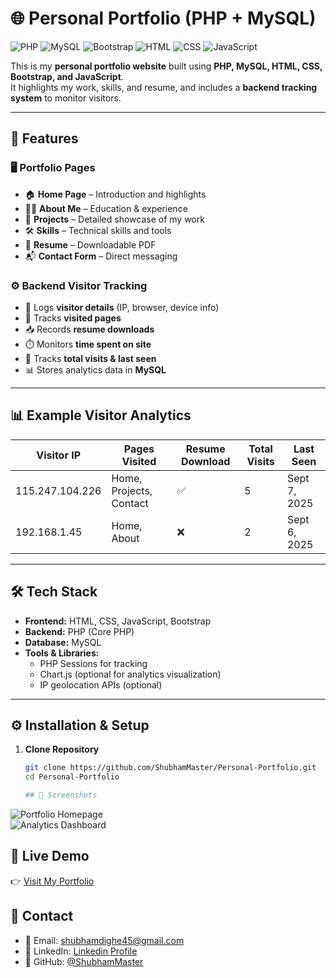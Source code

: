 # 🌐 Personal Portfolio (PHP + MySQL)

![PHP](https://img.shields.io/badge/PHP-777BB4?style=for-the-badge&logo=php&logoColor=white)
![MySQL](https://img.shields.io/badge/MySQL-005C84?style=for-the-badge&logo=mysql&logoColor=white)
![Bootstrap](https://img.shields.io/badge/Bootstrap-563D7C?style=for-the-badge&logo=bootstrap&logoColor=white)
![HTML](https://img.shields.io/badge/HTML-E34F26?style=for-the-badge&logo=html5&logoColor=white)
![CSS](https://img.shields.io/badge/CSS-1572B6?style=for-the-badge&logo=css3&logoColor=white)
![JavaScript](https://img.shields.io/badge/JavaScript-F7DF1E?style=for-the-badge&logo=javascript&logoColor=black)

This is my **personal portfolio website** built using **PHP, MySQL, HTML, CSS, Bootstrap, and JavaScript**.  
It highlights my work, skills, and resume, and includes a **backend tracking system** to monitor visitors.

---

## 🚀 Features

### 🖥️ Portfolio Pages
- 🏠 **Home Page** – Introduction and highlights  
- 👨‍💻 **About Me** – Education & experience  
- 📂 **Projects** – Detailed showcase of my work  
- 🛠️ **Skills** – Technical skills and tools  
- 📄 **Resume** – Downloadable PDF  
- 📬 **Contact Form** – Direct messaging  

### ⚙️ Backend Visitor Tracking
- 🔎 Logs **visitor details** (IP, browser, device info)  
- 📑 Tracks **visited pages**  
- 📥 Records **resume downloads**  
- ⏱️ Monitors **time spent on site**  
- 🔄 Tracks **total visits & last seen**  
- 📊 Stores analytics data in **MySQL**  

---

## 📊 Example Visitor Analytics

| Visitor IP       | Pages Visited         | Resume Download | Total Visits | Last Seen       |
|------------------|----------------------|-----------------|--------------|-----------------|
| 115.247.104.226  | Home, Projects, Contact | ✅ | 5 | Sept 7, 2025 |
| 192.168.1.45     | Home, About          | ❌ | 2 | Sept 6, 2025 |

---

## 🛠️ Tech Stack
- **Frontend:** HTML, CSS, JavaScript, Bootstrap  
- **Backend:** PHP (Core PHP)  
- **Database:** MySQL  
- **Tools & Libraries:**  
  - PHP Sessions for tracking  
  - Chart.js (optional for analytics visualization)  
  - IP geolocation APIs (optional)  

---

## ⚙️ Installation & Setup

1. **Clone Repository**
   ```bash
   git clone https://github.com/ShubhamMaster/Personal-Portfolio.git
   cd Personal-Portfolio

   ## 📸 Screenshots  

![Portfolio Homepage](assets/screenshots/homepage.png)  
![Analytics Dashboard](assets/screenshots/analytics.png)  

## 🔗 Live Demo  

👉 [Visit My Portfolio](https://shubhamresume.wuaze.com)  

## 📧 Contact  

- 📩 Email: [shubhamdighe45@gmail.com](mailto:youremail@example.com)  
- 💼 LinkedIn: [Linkedin Profile](https://linkedin.com/in/shubhamdighe)  
- 🐙 GitHub: [@ShubhamMaster](https://github.com/shubhammaster)  


